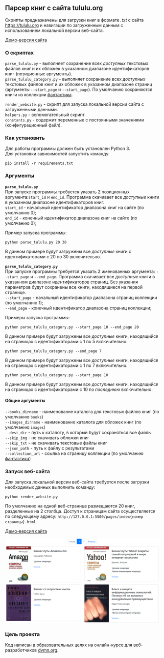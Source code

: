 ## Парсер книг с сайта tululu.org

Скрипты предназначены для загрузки книг в формате *.txt* с сайта https://tululu.org и навигации 
по загруженным данным с использованием локальной версии веб-сайта. 

[Демо-версия сайта](https://pszhuchkov.github.io/books-library/pages/index1.html)

### О скриптах
`parse_tululu.py` - выполняет сохранение всех *доступных* текстовых файлов книг и
их обложек в указанном диапазоне идентификаторов книг (позиционные аргументы).  
`parse_tululu_category.py` - выполняет сохранение всех *доступных* текстовых файлов книг и их обложек в указанном диапазоне страниц 
(аргументы `--start_page` и `--start_page`). По умолчанию сохраняются книги из коллекции [фантастика](https://tululu.org/l55/).  


`render_website.py` - скрипт для запуска локальной версии сайта с загруженными данными.  
`helpers.py` - вспомогательный скрипт.  
`constants.py` - содержит переменные с постоянными значениями (конфигурационный файл).  

### Как установить
Для работы программы должен быть установлен Python 3.  
Для установки зависимостей запустить команду:
```console
pip install -r requirements.txt
```

### Аргументы
**`parse_tululu.py`**  
При запуске программы требуется указать 2 позиционных аргумента:`start_id` и `end_id`. 
Программа скачивает все *доступные* книги в указанном диапазоне идентификаторов книг.    
`start_id` - начальный идентификатор диапазона книг на сайте (по умолчанию 0);  
`end_id` - конечный идентификатор диапазона книг на сайте (по умолчанию 0);

Пример запуска программы:
```console
python parse_tululu.py 20 30
```
В данном примере будут загружены все *доступные* книги с идентификаторами с 20 по 30 включительно.


**`parse_tululu_category.py`**  
При запуске программы требуется указать 2 именованных аргумента: `--start_page` и `--end_page`.
Программа скачивает все *доступные* книги в указанном диапазоне идентификаторов страниц.
Без указания параметров будут сохранены все книги, находящиеся на первой странице.  
`--start_page` - начальный идентификатор диапазона страниц коллекции (по умолчанию 1);  
`--end_page` - конечный идентификатор диапазона страниц коллекции;

Примеры запуска программы:
```console
python parse_tululu_category.py --start_page 10 --end_page 20
```
В данном примере будут загружены все *доступные* книги, находящийся на страницах с 
идентификаторами с 1 по 5 включительно.  
```console
python parse_tululu_category.py --end_page 7
```
В данном примере будут загружены все *доступные* книги, находящийся на страницах с 
идентификаторами с 1 по 7 включительно.  
```console
python parse_tululu_category.py --start_page 10
```
В данном примере будут загружены все *доступные* книги, находящийся на страницах с 
идентификаторами с 10 по *последнюю* включительно.  

#### Общие аргументы  
`--books_dirname` - наименование каталога для текстовых файлов книг (по умолчанию `books`)   
`--images_dirname` - наименование каталога для обложек книг (по умолчанию `images`)  
`--dest_dir` - путь к каталогу, в который будут сохраняться все файлы  
`--skip_img` - не скачивать обложки книг  
`--skip_txt` - не скачивать текстовые файлы книг    
`--json_path` - путь к файлу с результатами  
`--collection_url` - ссылка на страницу коллекции (по умолчанию [фантастика](https://tululu.org/l55/))

### Запуск веб-сайта
Для запуска локальной версии веб-сайта требуется после загрузки необходимых данных выполнить команду:
```console
python render_website.py
```
По умолчанию на одной веб-странице размещаются 20 книг, разделенные на 2 столбца.
Доступ к страницам сайта осуществляется по следующему адресу: `http://127.0.0.1:5500/pages/index{номер страницы}.html`  
  
[Демо-версия сайта](https://pszhuchkov.github.io/books-library/pages/index1.html)  

![img.png](screenshots/demo.png)
### Цель проекта

Код написан в образовательных целях на онлайн-курсе для веб-разработчиков [dvmn.org](https://dvmn.org/).
